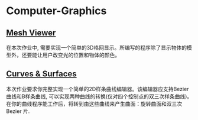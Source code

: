 # Computer-Graphics

## [Mesh Viewer](https://github.com/Honey634546/Computer-Graphics/tree/master/Mesh%20Viewer)

在本次作业中, 需要实现一个简单的3D格网显示。所编写的程序除了显示物体的模型外，还要能让用户改变光的位置和物体的颜色。

## [Curves & Surfaces](https://github.com/Honey634546/Computer-Graphics/tree/master/Curves%20%26%20Surfaces)

本次作业要求你完整实现一个简单的2D样条曲线编辑器。该编辑器应支持Bezier曲线和B样条曲线, 可以实现两种曲线的转换(仅对四个控制点的双三次样条曲线)。在你的曲线程序能工作后，将转到由这些曲线来产生曲面：旋转曲面和双三次Bezier 片.
